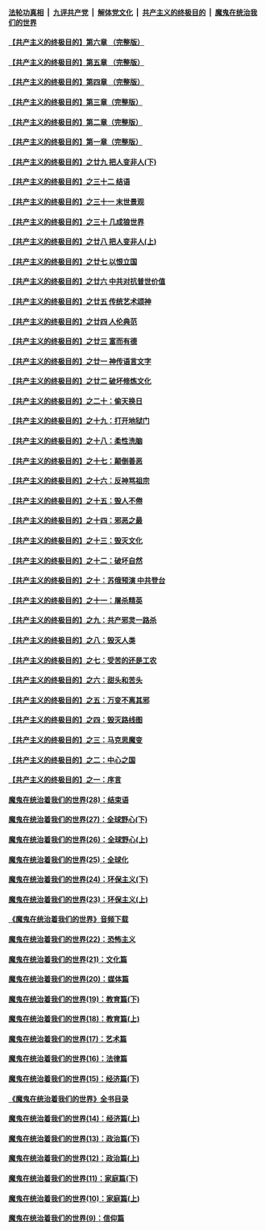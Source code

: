 ####  [法轮功真相](../../../../basic/blob/master/README.md?t=06141902) &nbsp;|&nbsp; [九评共产党](../../../../9ping.md/blob/master/README.md?t=06141902) &nbsp;|&nbsp; [解体党文化](../../../../jtdwh.md/blob/master/README.md?t=06141902)  &nbsp;|&nbsp; [共产主义的终极目的](../../../../gczydzjmd.md/blob/master/README.md?t=06141902) &nbsp;|&nbsp; [魔鬼在统治我们的世界](../../../../mgztzwmdsj.md/blob/master/README.md?t=06141902) 

#### [【共产主义的终极目的】第六章 （完整版）](../pages/nsc422/n11428913.md?t=06141902) 

#### [【共产主义的终极目的】第五章 （完整版）](../pages/nsc422/n11428912.md?t=06141902) 

#### [【共产主义的终极目的】第四章 （完整版）](../pages/nsc422/n11428907.md?t=06141902) 

#### [【共产主义的终极目的】第三章（完整版）](../pages/nsc422/n11428848.md?t=06141902) 

#### [【共产主义的终极目的】第二章（完整版）](../pages/nsc422/n11428831.md?t=06141902) 

#### [【共产主义的终极目的】第一章（完整版）](../pages/nsc422/n11417651.md?t=06141902) 

#### [【共产主义的终极目的】之廿九 把人变非人(下)](../pages/nsc422/n11344140.md?t=06141902) 

#### [【共产主义的终极目的】之三十二 结语](../pages/nsc422/n11360535.md?t=06141902) 

#### [【共产主义的终极目的】之三十一 末世景观](../pages/nsc422/n11351129.md?t=06141902) 

#### [【共产主义的终极目的】之三十 几成狼世界](../pages/nsc422/n11348280.md?t=06141902) 

#### [【共产主义的终极目的】之廿八 把人变非人(上)](../pages/nsc422/n11340492.md?t=06141902) 

#### [【共产主义的终极目的】之廿七 以恨立国](../pages/nsc422/n11336944.md?t=06141902) 

#### [【共产主义的终极目的】之廿六 中共对抗普世价值](../pages/nsc422/n11324785.md?t=06141902) 

#### [【共产主义的终极目的】之廿五 传统艺术颂神](../pages/nsc422/n11296396.md?t=06141902) 

#### [【共产主义的终极目的】之廿四 人伦典范](../pages/nsc422/n11296397.md?t=06141902) 

#### [【共产主义的终极目的】之廿三 富而有德](../pages/nsc422/n11283598.md?t=06141902) 

#### [【共产主义的终极目的】之廿一 神传语言文字](../pages/nsc422/n11263265.md?t=06141902) 

#### [【共产主义的终极目的】之廿二 破坏修炼文化](../pages/nsc422/n11245728.md?t=06141902) 

#### [【共产主义的终极目的】之二十：偷天换日](../pages/nsc422/n11238846.md?t=06141902) 

#### [【共产主义的终极目的】之十九：打开地狱门](../pages/nsc422/n11206376.md?t=06141902) 

#### [【共产主义的终极目的】之十八：柔性洗脑](../pages/nsc422/n11199994.md?t=06141902) 

#### [【共产主义的终极目的】之十七：颠倒善恶](../pages/nsc422/n11179782.md?t=06141902) 

#### [【共产主义的终极目的】之十六：反神骂祖宗](../pages/nsc422/n11166798.md?t=06141902) 

#### [【共产主义的终极目的】之十五：毁人不倦](../pages/nsc422/n11166792.md?t=06141902) 

#### [【共产主义的终极目的】之十四：邪恶之最](../pages/nsc422/n11150249.md?t=06141902) 

#### [【共产主义的终极目的】之十三：毁灭文化](../pages/nsc422/n11135227.md?t=06141902) 

#### [【共产主义的终极目的】之十二：破坏自然](../pages/nsc422/n11135214.md?t=06141902) 

#### [【共产主义的终极目的】之十：苏俄预演 中共登台](../pages/nsc422/n11118424.md?t=06141902) 

#### [【共产主义的终极目的】之十一：屠杀精英](../pages/nsc422/n11118442.md?t=06141902) 

#### [【共产主义的终极目的】之九：共产邪灵一路杀](../pages/nsc422/n11114139.md?t=06141902) 

#### [【共产主义的终极目的】之八：毁灭人类](../pages/nsc422/n11108503.md?t=06141902) 

#### [【共产主义的终极目的】之七：受苦的还是工农](../pages/nsc422/n11101809.md?t=06141902) 

#### [【共产主义的终极目的】之六：甜头和苦头](../pages/nsc422/n11096971.md?t=06141902) 

#### [【共产主义的终极目的】之五：万变不离其邪](../pages/nsc422/n11091285.md?t=06141902) 

#### [【共产主义的终极目的】之四：毁灭路线图](../pages/nsc422/n11086284.md?t=06141902) 

#### [【共产主义的终极目的】之三：马克思魔变](../pages/nsc422/n11061941.md?t=06141902) 

#### [【共产主义的终极目的】之二：中心之国](../pages/nsc422/n11047728.md?t=06141902) 

#### [【共产主义的终极目的】之一：序言](../pages/nsc422/n11086077.md?t=06141902) 

#### [魔鬼在统治着我们的世界(28)：结束语](../pages/nsc422/n10936246.md?t=06141902) 

#### [魔鬼在统治着我们的世界(27)：全球野心(下)](../pages/nsc422/n10928319.md?t=06141902) 

#### [魔鬼在统治着我们的世界(26)：全球野心(上)](../pages/nsc422/n10900318.md?t=06141902) 

#### [魔鬼在统治着我们的世界(25)：全球化](../pages/nsc422/n10788205.md?t=06141902) 

#### [魔鬼在统治着我们的世界(24)：环保主义(下)](../pages/nsc422/n10695307.md?t=06141902) 

#### [魔鬼在统治着我们的世界(23)：环保主义(上)](../pages/nsc422/n10688613.md?t=06141902) 

#### [《魔鬼在统治着我们的世界》音频下载](../pages/nsc422/n10635553.md?t=06141902) 

#### [魔鬼在统治着我们的世界(22)：恐怖主义](../pages/nsc422/n10614727.md?t=06141902) 

#### [魔鬼在统治着我们的世界(21)：文化篇](../pages/nsc422/n10597706.md?t=06141902) 

#### [魔鬼在统治着我们的世界(20)：媒体篇](../pages/nsc422/n10586579.md?t=06141902) 

#### [魔鬼在统治着我们的世界(19)：教育篇(下)](../pages/nsc422/n10564808.md?t=06141902) 

#### [魔鬼在统治着我们的世界(18)：教育篇(上)](../pages/nsc422/n10526970.md?t=06141902) 

#### [魔鬼在统治着我们的世界(17)：艺术篇](../pages/nsc422/n10499093.md?t=06141902) 

#### [魔鬼在统治着我们的世界(16)：法律篇](../pages/nsc422/n10485969.md?t=06141902) 

#### [魔鬼在统治着我们的世界(15)：经济篇(下)](../pages/nsc422/n10469975.md?t=06141902) 

#### [《魔鬼在统治着我们的世界》全书目录](../pages/nsc422/n10464261.md?t=06141902) 

#### [魔鬼在统治着我们的世界(14)：经济篇(上)](../pages/nsc422/n10457370.md?t=06141902) 

#### [魔鬼在统治着我们的世界(13)：政治篇(下)](../pages/nsc422/n10448270.md?t=06141902) 

#### [魔鬼在统治着我们的世界(12)：政治篇(上)](../pages/nsc422/n10444576.md?t=06141902) 

#### [魔鬼在统治着我们的世界(11)：家庭篇(下)](../pages/nsc422/n10440961.md?t=06141902) 

#### [魔鬼在统治着我们的世界(10)：家庭篇(上)](../pages/nsc422/n10435448.md?t=06141902) 

#### [魔鬼在统治着我们的世界(9)：信仰篇](../pages/nsc422/n10432159.md?t=06141902) 

